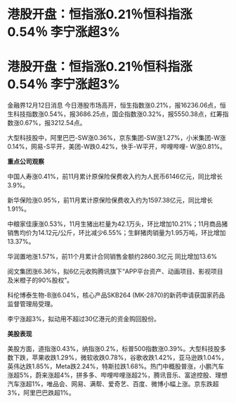 # 港股开盘：恒指涨0.21％恒科指涨0.54％ 李宁涨超3%

# 港股开盘：恒指涨0.21％恒科指涨0.54％ 李宁涨超3%

金融界12月12日消息
今日港股市场高开，恒生指数涨0.21%，报16236.06点，恒生科技指数涨0.54%，报3686.25点，国企指数涨0.32%，报5550.38点，红筹指数涨0.67%，报3212.54点。

大型科技股中，阿里巴巴-SW涨0.36%，京东集团-SW涨1.27%，小米集团-W涨0.14%，网易-S平开，美团-W跌0.42%，快手-W平开，哔哩哔哩-
W涨0.81%。

**重点公司观察**

中国人寿涨0.41%，前11月累计原保险保费收入约为人民币6146亿元，同比增长3.9%。

新华保险涨0.95%，前11月累计原保险保费收入约为1597.38亿元，同比增长1.91%。

中粮家佳康涨0.53%，11月生猪出栏量为42.1万头，环比增加10.21%；11月商品猪销售均价为14.12元/公斤，环比减少6.55%；生鲜猪肉销量为1.95万吨，环比增加13.37%。

华润置地涨1.57%，前11个月累计合同销售金额约2860.3亿元 同比增加13.6%

阅文集团涨6.36%，拟6亿元收购腾讯旗下“APP平台资产、动画项目、影视项目及米橙子的90%股权”。

科伦博泰生物-B涨6.04%，核心产品SKB264 (MK-2870)的新药申请获国家药品监督管理局受理。

李宁涨超3%，拟动用不超过30亿港元的资金购回股份。

**美股表现**

美股方面，道指涨0.43%，纳指涨0.2%，标普500指数涨0.39%。大型科技股多数下跌，苹果收跌1.29%，微软收跌0.78%，谷歌收跌1.42%，亚马逊跌1.04%，英伟达跌1.85%，Meta跌2.24%，特斯拉跌1.68%。热门中概股普涨，小鹏汽车涨超5%，蔚来涨超4%，拼多多、哔哩哔哩涨超2%，腾讯音乐、富途控股、理想汽车涨超1%，唯品会、网易、满帮、爱奇艺、百度、微博小幅上涨。京东跌超3%，阿里巴巴跌超1%。

